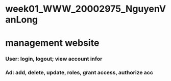 # week01_WWW_20002975_NguyenVanLong
# management website 



### User: login, logout; view account infor

### Ad: add, delete, update, roles, grant access, authorize acc
